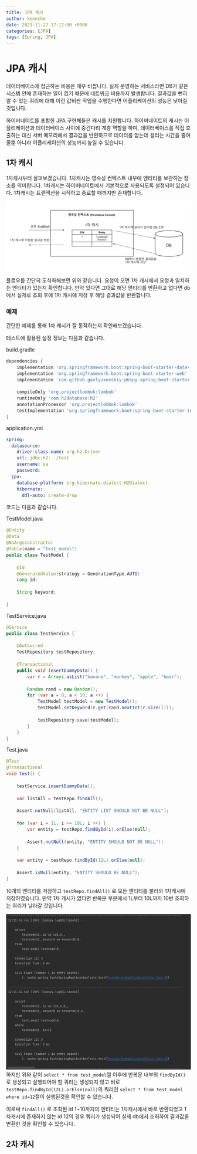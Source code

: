 ```yaml
---
title: JPA 캐시
author: keencho
date: 2021-11-27 17:12:00 +0900
categories: [JPA]
tags: [Spring, JPA]
---
```


# **JPA 캐시**
데이터베이스에 접근하는 비용은 매우 비쌉니다. 실제 운영하는 서비스라면 DB가 같은 시스템 안에 존재하는 일이 없기 때문에 네트워크 비용까지 발생합니다. 결과값을 뻔히 알 수 있는 쿼리에 대해 이런 값비싼 작업을 수행한다면 어플리케이션의 성능은 낮아질 것입니다.

하이버네이트를 포함한 JPA 구현체들은 캐시를 지원합니다. 하이버네이트의 캐시는 어플리케이션과 데이터베이스 사이에 중간다리 계층 역할을 하며, 데이터베이스를 직접 호출하는 대신 서버 메모리에서 결과값을 반환하므로 데이터를 얻는데 걸리는 시간을 줄여줄뿐 아니라 어플리케이션의 성능까지 높일 수 있습니다.

## **1차 캐시**
1차캐시부터 살펴보겠습니다. 1차캐시는 영속성 컨텍스트 내부에 엔티티를 보관하는 장소를 의미합니다. 1차캐시는 하이버네이트에서 기본적으로 사용되도록 설정되어 있습니다. 1차캐시는 트랜잭션을 시작하고 종료할 때까지만 존재합니다.

![first-level-cache](/assets/img/custom/spring/jpa/cache/first-level-cache.png)
플로우를 간단히 도식화해보면 위와 같습니다. 요청이 오면 1차 캐시에서 요청과 일치하는 엔티티가 있는지 확인합니다. 만약 있다면 그대로 해당 엔티티를 반환하고 없다면 db에서 실제로 조회 후에 1차 캐시에 저장 후 해당 결과값을 반환합니다.

### **예제**
간단한 예제를 통해 1차 캐시가 잘 동작하는지 확인해보겠습니다.

테스트에 활용된 설정 정보는 다음과 같습니다.

build.gradle
```gradle
dependencies {
    implementation 'org.springframework.boot:spring-boot-starter-data-jpa'
    implementation 'org.springframework.boot:spring-boot-starter-web'
    implementation 'com.github.gavlyukovskiy:p6spy-spring-boot-starter:1.7.1'

    compileOnly 'org.projectlombok:lombok'
    runtimeOnly 'com.h2database:h2'
    annotationProcessor 'org.projectlombok:lombok'
    testImplementation 'org.springframework.boot:spring-boot-starter-test'
}
```

application.yml
```yml
spring:
  datasource:
    driver-class-name: org.h2.Driver
    url: jdbc:h2:../test
    username: sa
    password:
  jpa:
    database-platform: org.hibernate.dialect.H2Dialect
    hibernate:
      ddl-auto: create-drop
```

코드는 다음과 같습니다.

TestModel.java
```java
@Entity
@Data
@NoArgsConstructor
@Table(name = "test_model")
public class TestModel {

    @Id
    @GeneratedValue(strategy = GenerationType.AUTO)
    Long id;

    String keyword;

}
```

TestService.java
```java
@Service
public class TestService {

    @Autowired
    TestRepository testRepository;

    @Transactional
    public void insertDummyData() {
        var r = Arrays.asList("banana", "monkey", "apple", "bear");

        Random rand = new Random();
        for (var a = 0; a < 10; a ++) {
            TestModel testModel = new TestModel();
            testModel.setKeyword(r.get(rand.nextInt(r.size())));

            testRepository.save(testModel);
        }
    }
}
```

Test.java
```java
@Test
@Transactional
void test() {

    testService.insertDummyData();

    var listAll = testRepo.findAll();

    Assert.notNull(listAll, "ENTITY LIST SHOULD NOT BE NULL");

    for (var i = 1L; i <= 10L; i ++) {
        var entity = testRepo.findById(i).orElse(null);

        Assert.notNull(entity, "ENTITY SHOULD NOT BE NULL");
    }

    var entity = testRepo.findById(12L).orElse(null);

    Assert.isNull(entity, "ENTITY SHOULD BE NULL");
}
```

10개의 엔티티를 저장하고 `testRepo.findAll()` 로 모든 엔티티를 불러와 1차캐시에 저장하였습니다. 만약 1차 캐시가 없다면 반복문 부분에서 1L부터 10L까지 10번 조회하는 쿼리가 날라갈 것입니다.

![first-level-cache-ex](/assets/img/custom/spring/jpa/cache/first-level-cache-ex.png)
하지만 위와 같이 `select * from test_model`절 이후에 반복문 내부의 `findById()` 로 생성되고 실행되어야 할 쿼리는 생성되지 않고 바로 `testRepo.findById(12L).orElse(null)`의 쿼리인 `select * from test_model where id=12`절이 실행된것을 확인할 수 있습니다.

이로써 `findAll()` 로 조회된 id 1~10까지의 엔티티는 1차캐시에서 바로 반환되었고 1차캐시에 존재하지 않는 id 12의 경우 쿼리가 생성되어 실제 db에서 조회하여 결과값을 반환한 것을 확인할 수 있습니다.

## **2차 캐시**

